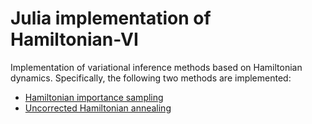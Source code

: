 # Julia implementation of Hamiltonian-VI

Implementation of variational inference methods based on Hamiltonian dynamics. Specifically, the following two methods are implemented:

- [Hamiltonian importance sampling](https://arxiv.org/pdf/1805.11328.pdf) 
- [Uncorrected Hamiltonian annealing](https://arxiv.org/abs/2107.04150)

